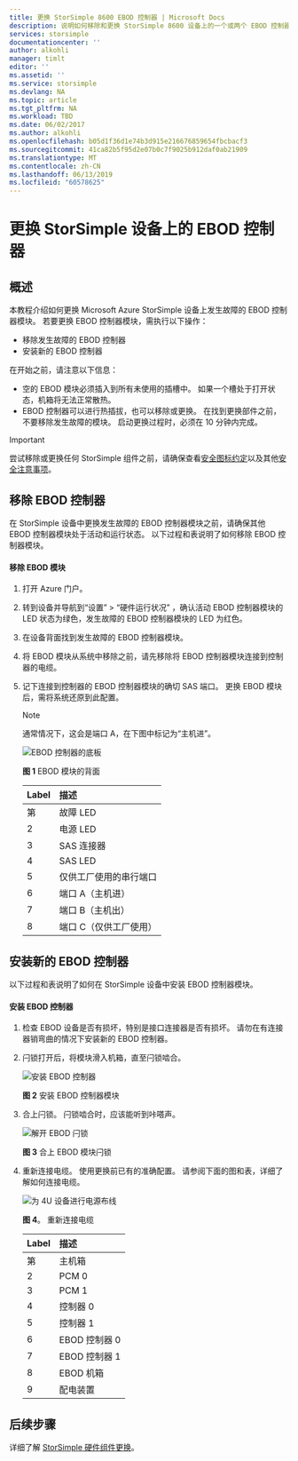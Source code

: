 ```yaml
---
title: 更换 StorSimple 8600 EBOD 控制器 | Microsoft Docs
description: 说明如何移除和更换 StorSimple 8600 设备上的一个或两个 EBOD 控制器。
services: storsimple
documentationcenter: ''
author: alkohli
manager: timlt
editor: ''
ms.assetid: ''
ms.service: storsimple
ms.devlang: NA
ms.topic: article
ms.tgt_pltfrm: NA
ms.workload: TBD
ms.date: 06/02/2017
ms.author: alkohli
ms.openlocfilehash: b05d1f36d1e74b3d915e216676859654fbcbacf3
ms.sourcegitcommit: 41ca82b5f95d2e07b0c7f9025b912daf0ab21909
ms.translationtype: MT
ms.contentlocale: zh-CN
ms.lasthandoff: 06/13/2019
ms.locfileid: "60578625"
---
```

# <a name="replace-an-ebod-controller-on-your-storsimple-device"></a>更换 StorSimple 设备上的 EBOD 控制器

## <a name="overview"></a>概述
本教程介绍如何更换 Microsoft Azure StorSimple 设备上发生故障的 EBOD 控制器模块。 若要更换 EBOD 控制器模块，需执行以下操作：

* 移除发生故障的 EBOD 控制器
* 安装新的 EBOD 控制器

在开始之前，请注意以下信息：

* 空的 EBOD 模块必须插入到所有未使用的插槽中。 如果一个槽处于打开状态，机箱将无法正常散热。
* EBOD 控制器可以进行热插拔，也可以移除或更换。 在找到更换部件之前，不要移除发生故障的模块。 启动更换过程时，必须在 10 分钟内完成。

> [!IMPORTANT]
> 尝试移除或更换任何 StorSimple 组件之前，请确保查看[安全图标约定](storsimple-safety.md#safety-icon-conventions)以及其他[安全注意事项](storsimple-safety.md)。

## <a name="remove-an-ebod-controller"></a>移除 EBOD 控制器
在 StorSimple 设备中更换发生故障的 EBOD 控制器模块之前，请确保其他 EBOD 控制器模块处于活动和运行状态。 以下过程和表说明了如何移除 EBOD 控制器模块。

#### <a name="to-remove-an-ebod-module"></a>移除 EBOD 模块
1. 打开 Azure 门户。
2. 转到设备并导航到“设置”   > “硬件运行状况”  ，确认活动 EBOD 控制器模块的 LED 状态为绿色，发生故障的 EBOD 控制器模块的 LED 为红色。
3. 在设备背面找到发生故障的 EBOD 控制器模块。
4. 将 EBOD 模块从系统中移除之前，请先移除将 EBOD 控制器模块连接到控制器的电缆。
5. 记下连接到控制器的 EBOD 控制器模块的确切 SAS 端口。 更换 EBOD 模块后，需将系统还原到此配置。
   
   > [!NOTE]
   > 通常情况下，这会是端口 A，在下图中标记为“主机进”。 
   
    ![EBOD 控制器的底板](./media/storsimple-ebod-controller-replacement/IC741049.png)
   
     **图 1** EBOD 模块的背面
   
   | Label | 描述 |
   |:--- |:--- |
   | 第 |故障 LED |
   | 2 |电源 LED |
   | 3 |SAS 连接器 |
   | 4 |SAS LED |
   | 5 |仅供工厂使用的串行端口 |
   | 6 |端口 A（主机进） |
   | 7 |端口 B（主机出） |
   | 8 |端口 C（仅供工厂使用） |

## <a name="install-a-new-ebod-controller"></a>安装新的 EBOD 控制器
以下过程和表说明了如何在 StorSimple 设备中安装 EBOD 控制器模块。

#### <a name="to-install-an-ebod-controller"></a>安装 EBOD 控制器
1. 检查 EBOD 设备是否有损坏，特别是接口连接器是否有损坏。 请勿在有连接器销弯曲的情况下安装新的 EBOD 控制器。
2. 闩锁打开后，将模块滑入机箱，直至闩锁啮合。
   
    ![安装 EBOD 控制器](./media/storsimple-ebod-controller-replacement/IC741050.png)
   
    **图 2**  安装 EBOD 控制器模块
3. 合上闩锁。 闩锁啮合时，应该能听到咔嗒声。
   
    ![解开 EBOD 闩锁](./media/storsimple-ebod-controller-replacement/IC741047.png)
   
    **图 3**  合上 EBOD 模块闩锁
4. 重新连接电缆。 使用更换前已有的准确配置。 请参阅下面的图和表，详细了解如何连接电缆。
   
    ![为 4U 设备进行电源布线](./media/storsimple-ebod-controller-replacement/IC770723.png)
   
    **图 4**。 重新连接电缆
   
   | Label | 描述 |
   |:--- |:--- |
   | 第 |主机箱 |
   | 2 |PCM 0 |
   | 3 |PCM 1 |
   | 4 |控制器 0 |
   | 5 |控制器 1 |
   | 6 |EBOD 控制器 0 |
   | 7 |EBOD 控制器 1 |
   | 8 |EBOD 机箱 |
   | 9 |配电装置 |

## <a name="next-steps"></a>后续步骤
详细了解 [StorSimple 硬件组件更换](storsimple-8000-hardware-component-replacement.md)。

